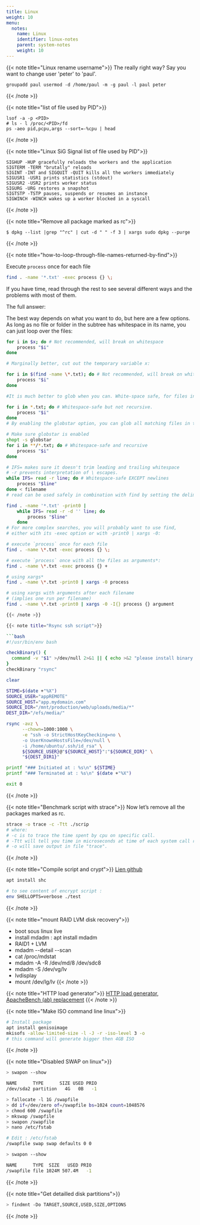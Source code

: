 ```yaml
---
title: Linux
weight: 10
menu:
  notes:
    name: Linux
    identifier: linux-notes
    parent: system-notes
    weight: 10
---
```


{{< note title="Linux rename username">}}
The really right way? Say you want to change user 'peter' to 'paul'.

```shell
groupadd paul usermod -d /home/paul -m -g paul -l paul peter
```

{{< /note >}}

{{< note title="list of file used by PID">}}
```shell
lsof -a -p <PID>
# ls - l /proc/<PID>/fd
ps -aeo pid,pcpu,args --sort=-%cpu | head
```

{{< /note >}}

{{< note title="Linux SiG Signal list of file used by PID">}}
```shell
SIGHUP -HUP gracefully reloads the workers and the application
SIGTERM -TERM "brutally" reloads
SIGINT -INT and SIGQUIT -QUIT kills all the workers immediately
SIGUSR1 -USR1 prints statistics (stdout)
SIGUSR2 -USR2 prints worker status
SIGURG -URG restores a snapshot
SIGTSTP -TSTP pauses, suspends or resumes an instance
SIGWINCH -WINCH wakes up a worker blocked in a syscall
```

{{< /note >}}

{{< note title="Remove all package marked as rc">}}
```shell
$ dpkg --list |grep "^rc" | cut -d " " -f 3 | xargs sudo dpkg --purge
```

{{< /note >}}

{{< note title="how-to-loop-through-file-names-returned-by-find">}}

Execute `process` once for each file

```bash
find . -name '*.txt' -exec process {} \;
```
If you have time, read through the rest to see several different ways and the problems with most of them.

The full answer:

The best way depends on what you want to do, but here are a few options. As long as no file or folder in the subtree has whitespace in its name, you can just loop over the files:

```bash
for i in $x; do # Not recommended, will break on whitespace
    process "$i"
done

# Marginally better, cut out the temporary variable x:

for i in $(find -name \*.txt); do # Not recommended, will break on whitespace
    process "$i"
done

#It is much better to glob when you can. White-space safe, for files in the current directory:

for i in *.txt; do # Whitespace-safe but not recursive.
    process "$i"
done
# By enabling the globstar option, you can glob all matching files in this directory and all subdirectories:

# Make sure globstar is enabled
shopt -s globstar
for i in **/*.txt; do # Whitespace-safe and recursive
    process "$i"
done

# IFS= makes sure it doesn't trim leading and trailing whitespace
# -r prevents interpretation of \ escapes.
while IFS= read -r line; do # Whitespace-safe EXCEPT newlines
    process "$line"
done < filename
# read can be used safely in combination with find by setting the delimiter appropriately:

find . -name '*.txt' -print0 |
    while IFS= read -r -d '' line; do
        process "$line"
    done
# For more complex searches, you will probably want to use find,
# either with its -exec option or with -print0 | xargs -0:

# execute `process` once for each file
find . -name \*.txt -exec process {} \;

# execute `process` once with all the files as arguments*:
find . -name \*.txt -exec process {} +

# using xargs*
find . -name \*.txt -print0 | xargs -0 process

# using xargs with arguments after each filename
# (implies one run per filename)
find . -name \*.txt -print0 | xargs -0 -I{} process {} argument

{{< /note >}}

{{< note title="Rsync ssh script">}}

```bash
#!/usr/bin/env bash

checkBinary() {
  command -v "$1" >/dev/null 2>&1 || { echo >&2 "please install binary : $1. Aborting."; exit 1; }
}
checkBinary "rsync"

clear

STIME=$(date +"%X")
SOURCE_USER="appREMOTE"
SOURCE_HOST="app.mydomain.com"
SOURCE_DIR="/mnt/production/web/uploads/media/*"
DEST_DIR="/efs/media/"

rsync -avz \
      --chown=1000:1000 \
      -e "ssh -o StrictHostKeyChecking=no \
      -o UserKnownHostsFile=/dev/null \
      -i /home/ubuntu/.ssh/id_rsa" \
      ${SOURCE_USER}@"${SOURCE_HOST}":"${SOURCE_DIR}" \
      "${DEST_DIR1}"

printf "### Initiated at : %s\n" ${STIME}
printf "### Terminated at : %s\n" $(date +"%X")

exit 0
```
{{< /note >}}

{{< note title="Benchmark script with strace">}}
Now let’s remove all the packages marked as rc.
```bash
strace -o trace -c -Ttt ./scrip
# where:
# -c is to trace the time spent by cpu on specific call.
# -Ttt will tell you time in microseconds at time of each system call running.
# -o will save output in file "trace".
```
{{< /note >}}

{{< note title="Compile script and crypt">}}
[Lien github](https://github.com/neurobin/shc)
```bash
apt install shc

# to see content of encrypt script :
env SHELLOPTS=verbose ./test
```
{{< /note >}}

{{< note title="mount RAID LVM disk recovery">}}
* boot sous linux live
* install mdadm : apt install mdadm
* RAID1 + LVM
* mdadm --detail --scan
* cat /proc/mdstat
* mdadm -A -R /dev/md/8 /dev/sdc8
* mdadm -S /dev/vg/lv
* lvdisplay
* mount /dev/lg/lv
{{< /note >}}

{{< note title="HTTP load generator">}}
[HTTP load generator, ApacheBench (ab) replacement](https://github.com/rakyll/hey)
{{< /note >}}

{{< note title="Make ISO command line linux">}}
```bash
# Install package
apt install genisoimage
mkisofs -allow-limited-size -l -J -r -iso-level 3 -o
# this command will generate bigger then 4GB ISO
```
{{< /note >}}

{{< note title="Disabled SWAP on linux">}}
```bash
> swapon --show

NAME      TYPE      SIZE USED PRIO
/dev/sda2 partition   4G   0B   -1

> fallocate -l 1G /swapfile
> dd if=/dev/zero of=/swapfile bs=1024 count=1048576
> chmod 600 /swapfile
> mkswap /swapfile
> swapon /swapfile
> nano /etc/fstab

# Edit : /etc/fstab
/swapfile swap swap defaults 0 0

> swapon --show

NAME      TYPE  SIZE   USED PRIO
/swapfile file 1024M 507.4M   -1
```
{{< /note >}}

{{< note title="Get detailled disk partitions">}}
```bash
> findmnt -Do TARGET,SOURCE,USED,SIZE,OPTIONS
```
{{< /note >}}
